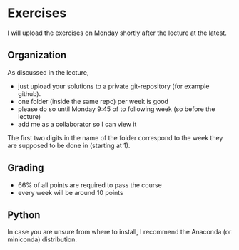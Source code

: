 # Exercises

I will upload the exercises on Monday shortly after the lecture at the latest.

## Organization
As discussed in the lecture, 
- just upload your solutions to a private git-repository (for example github). 
- one folder (inside the same repo) per week is good
- please do so until Monday 9:45 of to following week (so before the lecture)
- add me as a collaborator so I can view it

The first two digits in the name of the folder correspond to the week they are supposed to be done in (starting at 1).

## Grading
- 66% of all points are required to pass the course
- every week will be around 10 points

## Python

In case you are unsure from where to install, I recommend the Anaconda (or miniconda) distribution.
